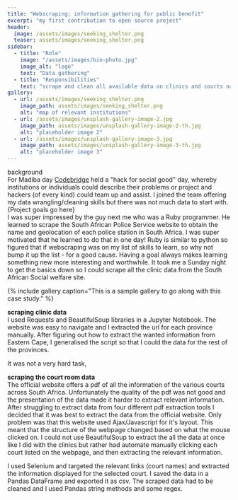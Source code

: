 ```yaml
---
title: "Webscraping; information gathering for public benefit"
excerpt: "my first contribution to open source project"
header:
  image: /assets/images/seeking_shelter.png
  teaser: assets/images/seeking_shelter.png
sidebar:
  - title: "Role"
    image: "/assets/images/bio-photo.jpg"
    image_alt: "logo"
    text: "Data gathering"
  - title: "Responsibilities"
    text: "scrape and clean all available data on clinics and courts nation wide"
gallery:
  - url: /assets/images/seeking_shelter.png
    image_path: assets/images/seeking_shelter.png
    alt: "map of relevant institutions"
  - url: /assets/images/unsplash-gallery-image-2.jpg
    image_path: assets/images/unsplash-gallery-image-2-th.jpg
    alt: "placeholder image 2"
  - url: /assets/images/unsplash-gallery-image-3.jpg
    image_path: assets/images/unsplash-gallery-image-3-th.jpg
    alt: "placeholder image 3"
---
```


background<br>
For Madiba day [Codebridge]() held a "hack for social good" day, whereby institutions or individuals could describe their problems or project and hackers (of every kind) could team up and assist. I joined the team offering my data wrangling/cleaning skills but there was not much data to start with.<br>
{Project goals go here}<br>
I was super impressed by the guy next me who was a Ruby programmer. He learned to scrape the South African Police Service website to obtain the name and geolocation of each police station in South Africa. I was super motivated that he learned to do that in one day! Ruby is similar to python so figured that if webscraping was on my list of skills to learn, so why not bump it up the list - for a good cause. Having a goal always makes learning something new more interesting and worthwhile.
It took me a Sunday night to get the basics down so I could scrape all the clinic data from the South African Social welfare site.

{% include gallery caption="This is a sample gallery to go along with this case study." %}

__scraping clinic data__<br>
I used Requests and BeautifulSoup libraries in a Jupyter Notebook.
The website was easy to navigate and I extracted the url for each province manually.
After figuring out how to extract the wanted information from Eastern Cape, I generalised the script so that I could the data for the rest of the provinces.

It was not a very hard task, <explain>

__scraping the court room data__<br>
The official website offers a pdf of all the information of the various courts across South Africa.
Unfortunately the quality of the pdf was not good and the presentation of the data made it harder to extract relevant information.<br>
After struggling to extract data from four different pdf extraction tools I decided that it was best to extract the data from the official website. Only problem was that this website used Ajax/Javascript for it's layout. This meant that the structure of the webpage changed based on what the mouse clicked on. I could not use BeautifulSoup to extract the all the data at once like I did with the clinics but rather had automate manually clicking each court listed on the webpage, and then extracting the relevant information.

I used Selenium and targeted the relevant links (court names) and extracted the information displayed for the selected court.
I saved the data in a Pandas DataFrame and exported it as csv.
The scraped data had to be cleaned and I used Pandas string methods and some regex.
